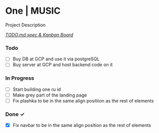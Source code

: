# One | MUSIC

Project Description

<em>[TODO.md spec & Kanban Board](https://bit.ly/3fCwKfM)</em>

### Todo

- [ ] Buy DB at GCP and use it via postgreSQL  
- [ ] Buy server at GCP and host backend code on it  

### In Progress

- [ ] Start building one ru id  
- [ ] Make grey part of the landing page  
- [ ] Fix plashka to be in the same align positiion as the rest of elements  

### Done ✓

- [x] Fix navbar to be in the same align position as the rest of elements  

